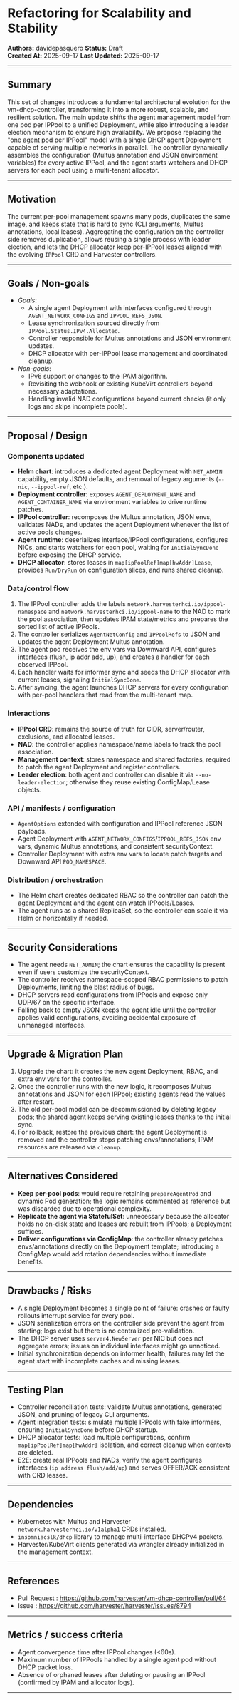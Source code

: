 # Refactoring for Scalability and Stability

**Authors:** davidepasquero
**Status:** Draft  
**Created At:** 2025-09-17
**Last Updated:** 2025-09-17

---

## Summary

This set of changes introduces a fundamental architectural evolution for the vm-dhcp-controller, transforming it into a more robust, scalable, and resilient solution. The main update shifts the agent management model from one pod per IPPool to a unified Deployment, while also introducing a leader election mechanism to ensure high availability. We propose replacing the "one agent pod per IPPool" model with a single DHCP agent Deployment capable of serving multiple networks in parallel. The controller dynamically assembles the configuration (Multus annotation and JSON environment variables) for every active IPPool, and the agent starts watchers and DHCP servers for each pool using a multi-tenant allocator.

---

## Motivation

The current per-pool management spawns many pods, duplicates the same image, and keeps state that is hard to sync (CLI arguments, Multus annotations, local leases). Aggregating the configuration on the controller side removes duplication, allows reusing a single process with leader election, and lets the DHCP allocator keep per-IPPool leases aligned with the evolving `IPPool` CRD and Harvester controllers.

---

## Goals / Non-goals

- *Goals*:
  - A single agent Deployment with interfaces configured through `AGENT_NETWORK_CONFIGS` and `IPPOOL_REFS_JSON`.
  - Lease synchronization sourced directly from `IPPool.Status.IPv4.Allocated`.
  - Controller responsible for Multus annotations and JSON environment updates.
  - DHCP allocator with per-IPPool lease management and coordinated cleanup.
- *Non-goals*:
  - IPv6 support or changes to the IPAM algorithm.
  - Revisiting the webhook or existing KubeVirt controllers beyond necessary adaptations.
  - Handling invalid NAD configurations beyond current checks (it only logs and skips incomplete pools).

---

## Proposal / Design

### Components updated

- **Helm chart**: introduces a dedicated agent Deployment with `NET_ADMIN` capability, empty JSON defaults, and removal of legacy arguments (`--nic`, `--ippool-ref`, etc.).
- **Deployment controller**: exposes `AGENT_DEPLOYMENT_NAME` and `AGENT_CONTAINER_NAME` via environment variables to drive runtime patches.
- **IPPool controller**: recomposes the Multus annotation, JSON envs, validates NADs, and updates the agent Deployment whenever the list of active pools changes.
- **Agent runtime**: deserializes interface/IPPool configurations, configures NICs, and starts watchers for each pool, waiting for `InitialSyncDone` before exposing the DHCP service.
- **DHCP allocator**: stores leases in `map[ipPoolRef]map[hwAddr]Lease`, provides `Run/DryRun` on configuration slices, and runs shared cleanup.

### Data/control flow

1. The IPPool controller adds the labels `network.harvesterhci.io/ippool-namespace` and `network.harvesterhci.io/ippool-name` to the NAD to mark the pool association, then updates IPAM state/metrics and prepares the sorted list of active IPPools.
2. The controller serializes `AgentNetConfig` and `IPPoolRefs` to JSON and updates the agent Deployment Multus annotation.
3. The agent pod receives the env vars via Downward API, configures interfaces (flush, ip addr add, up), and creates a handler for each observed IPPool.
4. Each handler waits for informer sync and seeds the DHCP allocator with current leases, signaling `InitialSyncDone`.
5. After syncing, the agent launches DHCP servers for every configuration with per-pool handlers that read from the multi-tenant map.

### Interactions

- **IPPool CRD**: remains the source of truth for CIDR, server/router, exclusions, and allocated leases.
- **NAD**: the controller applies namespace/name labels to track the pool association.
- **Management context**: stores namespace and shared factories, required to patch the agent Deployment and register controllers.
- **Leader election**: both agent and controller can disable it via `--no-leader-election`; otherwise they reuse existing ConfigMap/Lease objects.

### API / manifests / configuration

- `AgentOptions` extended with configuration and IPPool reference JSON payloads.
- Agent Deployment with `AGENT_NETWORK_CONFIGS`/`IPPOOL_REFS_JSON` env vars, dynamic Multus annotations, and consistent securityContext.
- Controller Deployment with extra env vars to locate patch targets and Downward API `POD_NAMESPACE`.

### Distribution / orchestration

- The Helm chart creates dedicated RBAC so the controller can patch the agent Deployment and the agent can watch IPPools/Leases.
- The agent runs as a shared ReplicaSet, so the controller can scale it via Helm or horizontally if needed.

---

## Security Considerations

- The agent needs `NET_ADMIN`; the chart ensures the capability is present even if users customize the securityContext.
- The controller receives namespace-scoped RBAC permissions to patch Deployments, limiting the blast radius of bugs.
- DHCP servers read configurations from IPPools and expose only UDP/67 on the specific interface.
- Falling back to empty JSON keeps the agent idle until the controller applies valid configurations, avoiding accidental exposure of unmanaged interfaces.

---

## Upgrade & Migration Plan

1. Upgrade the chart: it creates the new agent Deployment, RBAC, and extra env vars for the controller.
2. Once the controller runs with the new logic, it recomposes Multus annotations and JSON for each IPPool; existing agents read the values after restart.
3. The old per-pool model can be decommissioned by deleting legacy pods; the shared agent keeps serving existing leases thanks to the initial sync.
4. For rollback, restore the previous chart: the agent Deployment is removed and the controller stops patching envs/annotations; IPAM resources are released via `cleanup`.

---

## Alternatives Considered

- **Keep per-pool pods**: would require retaining `prepareAgentPod` and dynamic Pod generation; the logic remains commented as reference but was discarded due to operational complexity.
- **Replicate the agent via StatefulSet**: unnecessary because the allocator holds no on-disk state and leases are rebuilt from IPPools; a Deployment suffices.
- **Deliver configurations via ConfigMap**: the controller already patches envs/annotations directly on the Deployment template; introducing a ConfigMap would add rotation dependencies without immediate benefits.

---

## Drawbacks / Risks

- A single Deployment becomes a single point of failure: crashes or faulty rollouts interrupt service for every pool.
- JSON serialization errors on the controller side prevent the agent from starting; logs exist but there is no centralized pre-validation.
- The DHCP server uses `server4.NewServer` per NIC but does not aggregate errors; issues on individual interfaces might go unnoticed.
- Initial synchronization depends on informer health; failures may let the agent start with incomplete caches and missing leases.

---

## Testing Plan

- Controller reconciliation tests: validate Multus annotations, generated JSON, and pruning of legacy CLI arguments.
- Agent integration tests: simulate multiple IPPools with fake informers, ensuring `InitialSyncDone` before DHCP startup.
- DHCP allocator tests: load multiple configurations, confirm `map[ipPoolRef]map[hwAddr]` isolation, and correct cleanup when contexts are deleted.
- E2E: create real IPPools and NADs, verify the agent configures interfaces (`ip address flush/add/up`) and serves OFFER/ACK consistent with CRD leases.

---

## Dependencies

- Kubernetes with Multus and Harvester `network.harvesterhci.io/v1alpha1` CRDs installed.
- `insomniacslk/dhcp` library to manage multi-interface DHCPv4 packets.
- Harvester/KubeVirt clients generated via wrangler already initialized in the management context.

---

## References

- Pull Request : https://github.com/harvester/vm-dhcp-controller/pull/64
- Issue : https://github.com/harvester/harvester/issues/8794

---

## Metrics / success criteria

- Agent convergence time after IPPool changes (<60s).
- Maximum number of IPPools handled by a single agent pod without DHCP packet loss.
- Absence of orphaned leases after deleting or pausing an IPPool (confirmed by IPAM and allocator logs).

---
